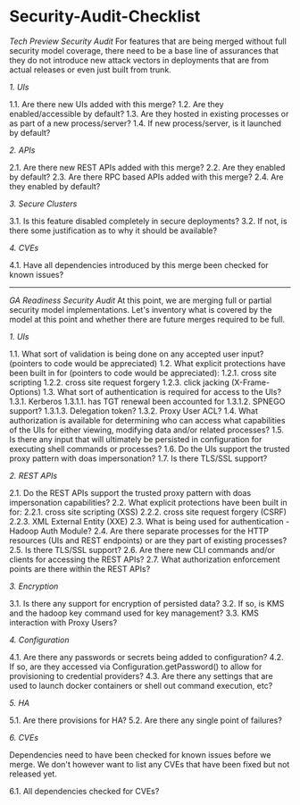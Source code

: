 # Security-Audit-Checklist

*Tech Preview Security Audit*
For features that are being merged without full security model coverage,
there need to be a base line of assurances that they do not introduce new
attack vectors in deployments that are from actual releases or even just
built from trunk.

*1. UIs*

1.1. Are there new UIs added with this merge?
1.2. Are they enabled/accessible by default?
1.3. Are they hosted in existing processes or as part of a new
process/server?
1.4. If new process/server, is it launched by default?

*2. APIs*

2.1. Are there new REST APIs added with this merge?
2.2. Are they enabled by default?
2.3. Are there RPC based APIs added with this merge?
2.4. Are they enabled by default?

*3. Secure Clusters*

3.1. Is this feature disabled completely in secure deployments?
3.2. If not, is there some justification as to why it should be available?

*4. CVEs*

4.1. Have all dependencies introduced by this merge been checked for known
issues?


--------------------------------------------------------------------------------------------------------------------------------------------------


*GA Readiness Security Audit*
At this point, we are merging full or partial security model
implementations.
Let's inventory what is covered by the model at this point and whether
there are future merges required to be full.

*1. UIs*

1.1. What sort of validation is being done on any accepted user input?
(pointers to code would be appreciated)
1.2. What explicit protections have been built in for (pointers to code
would be appreciated):
1.2.1. cross site scripting
1.2.2. cross site request forgery
1.2.3. click jacking (X-Frame-Options)
1.3. What sort of authentication is required for access to the UIs?
1.3.1. Kerberos
1.3.1.1. has TGT renewal been accounted for
1.3.1.2. SPNEGO support?
1.3.1.3. Delegation token?
1.3.2. Proxy User ACL?
1.4. What authorization is available for determining who can access what
capabilities of the UIs for either viewing, modifying data and/or related
processes?
1.5. Is there any input that will ultimately be persisted in configuration
for executing shell commands or processes?
1.6. Do the UIs support the trusted proxy pattern with doas impersonation?
1.7. Is there TLS/SSL support?

*2. REST APIs*

2.1. Do the REST APIs support the trusted proxy pattern with doas
impersonation capabilities?
2.2. What explicit protections have been built in for:
2.2.1. cross site scripting (XSS)
2.2.2. cross site request forgery (CSRF)
2.2.3. XML External Entity (XXE)
2.3. What is being used for authentication - Hadoop Auth Module?
2.4. Are there separate processes for the HTTP resources (UIs and REST
endpoints) or are they part of existing processes?
2.5. Is there TLS/SSL support?
2.6. Are there new CLI commands and/or clients for accessing the REST APIs?
2.7. What authorization enforcement points are there within the REST APIs?

*3. Encryption*

3.1. Is there any support for encryption of persisted data?
3.2. If so, is KMS and the hadoop key command used for key management?
3.3. KMS interaction with Proxy Users?

*4. Configuration*

4.1. Are there any passwords or secrets being added to configuration?
4.2. If so, are they accessed via Configuration.getPassword() to allow for
provisioning to credential providers?
4.3. Are there any settings that are used to launch docker containers or
shell out command execution, etc?

*5. HA*

5.1. Are there provisions for HA?
5.2. Are there any single point of failures?

*6. CVEs*

Dependencies need to have been checked for known issues before we merge.
We don't however want to list any CVEs that have been fixed but not
released yet.

6.1. All dependencies checked for CVEs?
